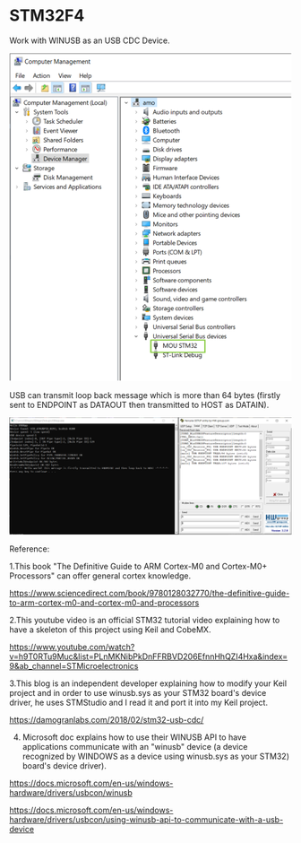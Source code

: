 # STM32F4
Work with WINUSB as an USB CDC Device.

![image](https://github.com/MouChiaHung/STM32F4/blob/master/UniveralSerialDevicesNode.PNG)

USB can transmit loop back message which is more than 64 bytes (firstly sent to ENDPOINT as DATAOUT then transmitted to HOST as DATAIN).

![image](https://github.com/MouChiaHung/STM32F4/blob/master/stm32F4_usb_more_than_64B.PNG)


Reference:

1.This book "The Definitive Guide to ARM Cortex-M0 and Cortex-M0+ Processors" can offer general cortex knowledge.

https://www.sciencedirect.com/book/9780128032770/the-definitive-guide-to-arm-cortex-m0-and-cortex-m0-and-processors

2.This youtube video is an official STM32 tutorial video explaining how to have a skeleton of this project using Keil and CobeMX. 

https://www.youtube.com/watch?v=h9T0RTu9Muc&list=PLnMKNibPkDnFFRBVD206EfnnHhQZI4Hxa&index=9&ab_channel=STMicroelectronics

3.This blog is an independent developer explaining how to modify your Keil project and in order to use winusb.sys as your STM32 board's device driver, he uses STMStudio and I read it and port it into my Keil project.

https://damogranlabs.com/2018/02/stm32-usb-cdc/

4. Microsoft doc explains how to use their WINUSB API to have applications communicate with an "winusb" device (a device recognized by WINDOWS as a device using winusb.sys as your STM32) board's device driver).

https://docs.microsoft.com/en-us/windows-hardware/drivers/usbcon/winusb

https://docs.microsoft.com/en-us/windows-hardware/drivers/usbcon/using-winusb-api-to-communicate-with-a-usb-device

